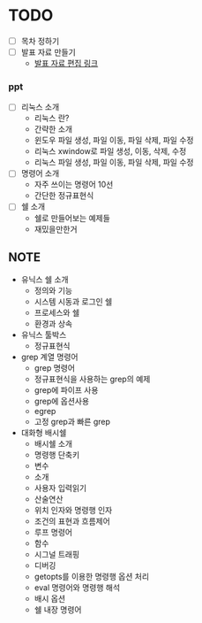 # TODO

- [ ] 목차 정하기
- [ ] 발표 자료 만들기
  - [발표 자료 편집 링크](https://slides.com/haeunlim/linuxbasic/edit)

### ppt
- [ ] 리눅스 소개
  - 리눅스 란?
  - 간략한 소개 
  - 윈도우 파일 생성, 파일 이동, 파일 삭제, 파일 수정
  - 리눅스 xwindow로 파일 생성, 이동, 삭제, 수정
  - 리눅스 파일 생성, 파일 이동, 파일 삭제, 파일 수정
- [ ] 명령어 소개 
  - 자주 쓰이는 명령어 10선
  - 간단한 정규표현식
- [ ] 쉘 소개
  - 쉘로 만들어보는 예제들
  - 재밌을만한거


## NOTE
- 유닉스 쉘 소개
  - 정의와 기능
  - 시스템 시동과 로그인 쉘
  - 프로세스와 쉘
  - 환경과 상속
- 유닉스 툴박스
  - 정규표현식
- grep 계열 명령어
  - grep 명령어
  - 정규표현식을 사용하는 grep의 예제
  - grep에 파이프 사용
  - grep에 옵션사용
  - egrep
  - 고정 grep과 빠른 grep
- 대화형 배시쉘
  - 배시쉘 소개
  - 명령행 단축키
  - 변수
  - 소개
  - 사용자 입력읽기
  - 산술연산
  - 위치 인자와 명령행 인자
  - 조건의 표현과 흐름제어
  - 루프 명령어
  - 함수
  - 시그널 트래핑
  - 디버깅
  - getopts를 이용한 명령행 옵션 처리
  - eval 명령어와 명령행 해석
  - 배시 옵션
  - 쉘 내장 명령어